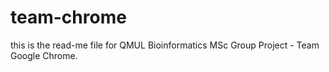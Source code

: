 # team-chrome
this is the read-me file for QMUL Bioinformatics MSc Group Project - Team Google Chrome. 
